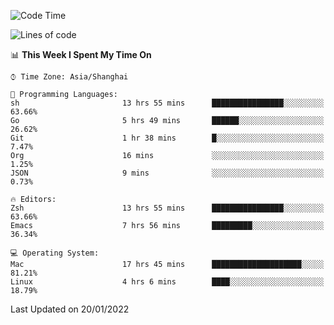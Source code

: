 <!--START_SECTION:waka-->
![Code Time](http://img.shields.io/badge/Code%20Time-578%20hrs%2056%20mins-blue)

![Lines of code](https://img.shields.io/badge/From%20Hello%20World%20I%27ve%20Written-22%20Thousand%20lines%20of%20code-blue)

📊 **This Week I Spent My Time On** 

```text
⌚︎ Time Zone: Asia/Shanghai

💬 Programming Languages: 
sh                       13 hrs 55 mins      ████████████████░░░░░░░░░   63.66% 
Go                       5 hrs 49 mins       ██████░░░░░░░░░░░░░░░░░░░   26.62% 
Git                      1 hr 38 mins        █░░░░░░░░░░░░░░░░░░░░░░░░   7.47% 
Org                      16 mins             ░░░░░░░░░░░░░░░░░░░░░░░░░   1.25% 
JSON                     9 mins              ░░░░░░░░░░░░░░░░░░░░░░░░░   0.73%

🔥 Editors: 
Zsh                      13 hrs 55 mins      ████████████████░░░░░░░░░   63.66% 
Emacs                    7 hrs 56 mins       █████████░░░░░░░░░░░░░░░░   36.34%

💻 Operating System: 
Mac                      17 hrs 45 mins      ████████████████████░░░░░   81.21% 
Linux                    4 hrs 6 mins        ████░░░░░░░░░░░░░░░░░░░░░   18.79%

```


 Last Updated on 20/01/2022
<!--END_SECTION:waka-->
